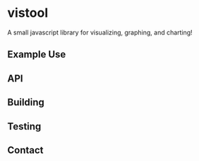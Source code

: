 vistool
=======
A small javascript library for visualizing, graphing, and charting!

Example Use
-------

API
-------

Building
-------

Testing
-------

Contact
-------